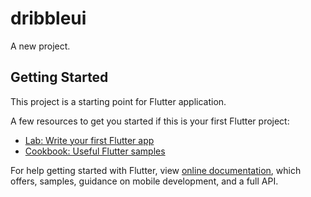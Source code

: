 # dribbleui

A new  project.

## Getting Started

This project is a starting point for  Flutter application.

A few resources to get you started if this is your first Flutter project:

- [Lab: Write your first Flutter app](https://flutter.dev/docs/get-started/codelab)
- [Cookbook: Useful Flutter samples](https://flutter.dev/docs)

For help getting started with Flutter, view 
[online documentation](https://flutter.dev/docs), which offers,
samples, guidance on mobile development, and a full API.
